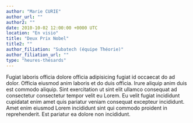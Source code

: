 ```yaml
---
author: "Marie CURIE"
author_url: ""
author2: ""
date: 2010-10-02 12:00:00 +0000 UTC
location: "En visio"
title: "Deux Prix Nobel"
title2: ""
author_filiation: "Subatech (équipe Théorie)"
author_filiation_url: ""
type: "heures-thésards"
---
```


Fugiat laboris officia dolore officia adipisicing fugiat id occaecat do ad dolor. Officia eiusmod anim laboris et do duis officia. Irure aliquip anim duis est commodo aliquip. Sint exercitation ut sint elit ullamco consequat ad consectetur consectetur tempor velit eu Lorem. Eu velit fugiat incididunt cupidatat enim amet quis pariatur veniam consequat excepteur incididunt. Amet enim eiusmod Lorem incididunt sint qui commodo proident in reprehenderit. Est pariatur ea dolore non incididunt.